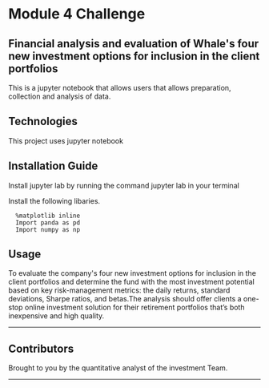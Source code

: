 # Module 4 Challenge
## Financial analysis and evaluation of Whale's four new investment options for inclusion in the client portfolios
This is a jupyter notebook that allows users that allows preparation, collection and analysis of data.



## Technologies

This project uses jupyter notebook 



## Installation Guide

Install jupyter lab by running the command jupyter lab in your terminal

Install the following libaries.

```
  %matplotlib inline
  Import panda as pd
  Import numpy as np
```


## Usage

To evaluate the company's four new investment options for inclusion in the client portfolios and determine the fund with the most investment potential based on key risk-management metrics: the daily returns, standard deviations, Sharpe ratios, and betas.The analysis should offer clients a one-stop online investment solution for their retirement portfolios that’s both inexpensive and high quality.




---

## Contributors

Brought to you by the quantitative analyst of the investment Team.

---


